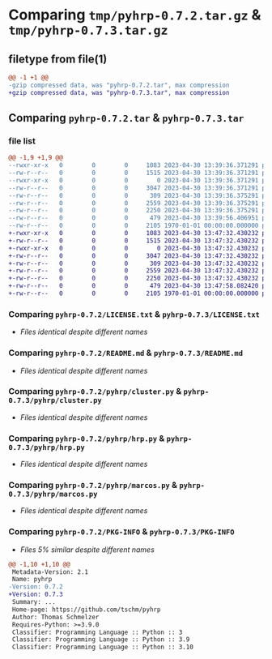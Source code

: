 # Comparing `tmp/pyhrp-0.7.2.tar.gz` & `tmp/pyhrp-0.7.3.tar.gz`

## filetype from file(1)

```diff
@@ -1 +1 @@
-gzip compressed data, was "pyhrp-0.7.2.tar", max compression
+gzip compressed data, was "pyhrp-0.7.3.tar", max compression
```

## Comparing `pyhrp-0.7.2.tar` & `pyhrp-0.7.3.tar`

### file list

```diff
@@ -1,9 +1,9 @@
--rwxr-xr-x   0        0        0     1083 2023-04-30 13:39:36.371291 pyhrp-0.7.2/LICENSE.txt
--rw-r--r--   0        0        0     1515 2023-04-30 13:39:36.371291 pyhrp-0.7.2/README.md
--rwxr-xr-x   0        0        0        0 2023-04-30 13:39:36.371291 pyhrp-0.7.2/pyhrp/__init__.py
--rw-r--r--   0        0        0     3047 2023-04-30 13:39:36.371291 pyhrp-0.7.2/pyhrp/cluster.py
--rw-r--r--   0        0        0      309 2023-04-30 13:39:36.375291 pyhrp-0.7.2/pyhrp/graph.py
--rw-r--r--   0        0        0     2559 2023-04-30 13:39:36.375291 pyhrp-0.7.2/pyhrp/hrp.py
--rw-r--r--   0        0        0     2250 2023-04-30 13:39:36.375291 pyhrp-0.7.2/pyhrp/marcos.py
--rw-r--r--   0        0        0      479 2023-04-30 13:39:56.406951 pyhrp-0.7.2/pyproject.toml
--rw-r--r--   0        0        0     2105 1970-01-01 00:00:00.000000 pyhrp-0.7.2/PKG-INFO
+-rwxr-xr-x   0        0        0     1083 2023-04-30 13:47:32.430232 pyhrp-0.7.3/LICENSE.txt
+-rw-r--r--   0        0        0     1515 2023-04-30 13:47:32.430232 pyhrp-0.7.3/README.md
+-rwxr-xr-x   0        0        0        0 2023-04-30 13:47:32.430232 pyhrp-0.7.3/pyhrp/__init__.py
+-rw-r--r--   0        0        0     3047 2023-04-30 13:47:32.430232 pyhrp-0.7.3/pyhrp/cluster.py
+-rw-r--r--   0        0        0      309 2023-04-30 13:47:32.430232 pyhrp-0.7.3/pyhrp/graph.py
+-rw-r--r--   0        0        0     2559 2023-04-30 13:47:32.430232 pyhrp-0.7.3/pyhrp/hrp.py
+-rw-r--r--   0        0        0     2250 2023-04-30 13:47:32.430232 pyhrp-0.7.3/pyhrp/marcos.py
+-rw-r--r--   0        0        0      479 2023-04-30 13:47:58.082420 pyhrp-0.7.3/pyproject.toml
+-rw-r--r--   0        0        0     2105 1970-01-01 00:00:00.000000 pyhrp-0.7.3/PKG-INFO
```

### Comparing `pyhrp-0.7.2/LICENSE.txt` & `pyhrp-0.7.3/LICENSE.txt`

 * *Files identical despite different names*

### Comparing `pyhrp-0.7.2/README.md` & `pyhrp-0.7.3/README.md`

 * *Files identical despite different names*

### Comparing `pyhrp-0.7.2/pyhrp/cluster.py` & `pyhrp-0.7.3/pyhrp/cluster.py`

 * *Files identical despite different names*

### Comparing `pyhrp-0.7.2/pyhrp/hrp.py` & `pyhrp-0.7.3/pyhrp/hrp.py`

 * *Files identical despite different names*

### Comparing `pyhrp-0.7.2/pyhrp/marcos.py` & `pyhrp-0.7.3/pyhrp/marcos.py`

 * *Files identical despite different names*

### Comparing `pyhrp-0.7.2/PKG-INFO` & `pyhrp-0.7.3/PKG-INFO`

 * *Files 5% similar despite different names*

```diff
@@ -1,10 +1,10 @@
 Metadata-Version: 2.1
 Name: pyhrp
-Version: 0.7.2
+Version: 0.7.3
 Summary: ...
 Home-page: https://github.com/tschm/pyhrp
 Author: Thomas Schmelzer
 Requires-Python: >=3.9.0
 Classifier: Programming Language :: Python :: 3
 Classifier: Programming Language :: Python :: 3.9
 Classifier: Programming Language :: Python :: 3.10
```

